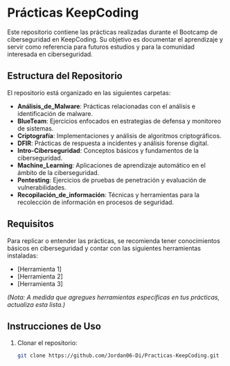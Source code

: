 # Prácticas KeepCoding

Este repositorio contiene las prácticas realizadas durante el Bootcamp de ciberseguridad en KeepCoding. Su objetivo es documentar el aprendizaje y servir como referencia para futuros estudios y para la comunidad interesada en ciberseguridad.

## Estructura del Repositorio

El repositorio está organizado en las siguientes carpetas:

- **Análisis_de_Malware**: Prácticas relacionadas con el análisis e identificación de malware.
- **BlueTeam**: Ejercicios enfocados en estrategias de defensa y monitoreo de sistemas.
- **Criptografía**: Implementaciones y análisis de algoritmos criptográficos.
- **DFIR**: Prácticas de respuesta a incidentes y análisis forense digital.
- **Intro-Ciberseguridad**: Conceptos básicos y fundamentos de la ciberseguridad.
- **Machine_Learning**: Aplicaciones de aprendizaje automático en el ámbito de la ciberseguridad.
- **Pentesting**: Ejercicios de pruebas de penetración y evaluación de vulnerabilidades.
- **Recopilación_de_información**: Técnicas y herramientas para la recolección de información en procesos de seguridad.

## Requisitos

Para replicar o entender las prácticas, se recomienda tener conocimientos básicos en ciberseguridad y contar con las siguientes herramientas instaladas:

- [Herramienta 1]
- [Herramienta 2]
- [Herramienta 3]

*(Nota: A medida que agregues herramientas específicas en tus prácticas, actualiza esta lista.)*

## Instrucciones de Uso

1. Clonar el repositorio:
   ```bash
   git clone https://github.com/Jordan06-Di/Practicas-KeepCoding.git
